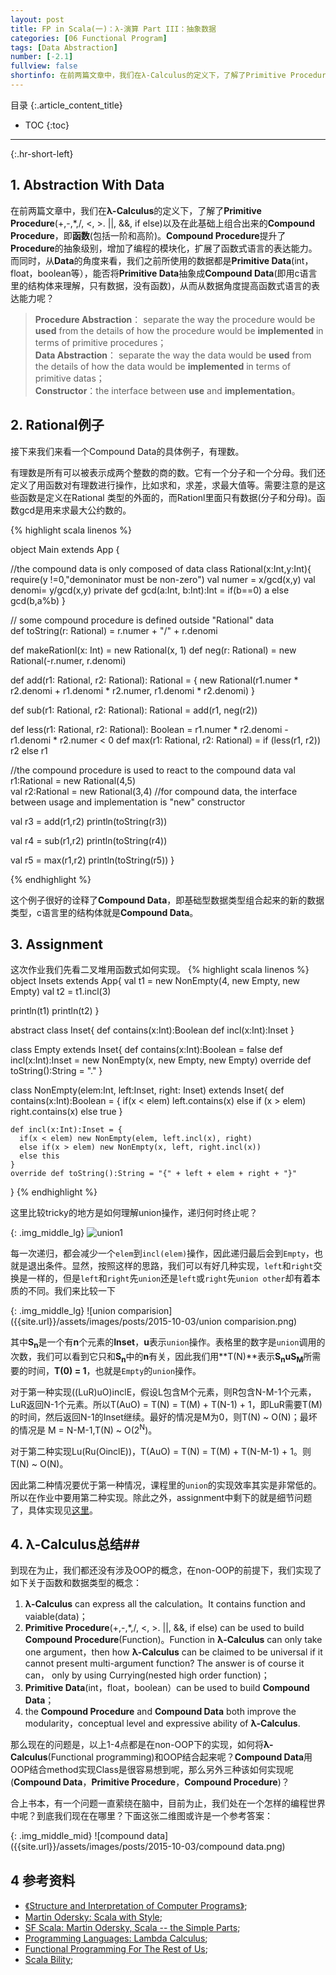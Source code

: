 ```yaml
---
layout: post
title: FP in Scala(一)：λ-演算 Part III：抽象数据 
categories: [06 Functional Program]
tags: [Data Abstraction]
number: [-2.1]
fullview: false
shortinfo: 在前两篇文章中，我们在λ-Calculus的定义下，了解了Primitive Procedure(”+,-,*,/, <, >,||, &&, if else“) 以及在此基础上组合出来的Compound Procedure，即函数(包括一阶和高阶)。Compound Procedure提升了Procedure的抽象级别，增加了编程的模块化，扩展了函数式语言的表达能力。而同时，从Data的角度来看，我们之前所使用的数据都是Primitive Data(int，float，boolean等），能否将Primitive Data抽象成Compound Data(即用c语言里的结构体来理解，只有数据，没有函数)，从而从数据角度提高函数式语言的表达能力呢？
---
```

目录
{:.article_content_title}


* TOC
{:toc}

---
{:.hr-short-left}

## 1. Abstraction With Data ##

在前两篇文章中，我们在**λ-Calculus**的定义下，了解了**Primitive Procedure**(+,-,*,/, <, >. 
||, &&, if else)以及在此基础上组合出来的**Compound Procedure**，即**函数**(包括一阶和高阶)。**Compound Procedure**提升了**Procedure**的抽象级别，增加了编程的模块化，扩展了函数式语言的表达能力。而同时，从**Data**的角度来看，我们之前所使用的数据都是**Primitive Data**(int，float，boolean等），能否将**Primitive Data**抽象成**Compound Data**(即用c语言里的结构体来理解，只有数据，没有函数)，从而从数据角度提高函数式语言的表达能力呢？


>**Procedure Abstraction**： separate the way the procedure would be **used** from the details of how the procedure would be **implemented** in terms of primitive procedures；<br/>
**Data Abstraction**： separate the way the data would be **used** from the details of how the data would be **implemented** in terms of primitive datas；<br/>
**Constructor**：the interface between **use** and **implementation**。

## 2. Rational例子 ##

接下来我们来看一个Compound Data的具体例子，有理数。

有理数是所有可以被表示成两个整数的商的数。它有一个分子和一个分母。我们还定义了用函数对有理数进行操作，比如求和，求差，求最大值等。需要注意的是这些函数是定义在Rational 类型的外面的，而Rationl里面只有数据(分子和分母)。函数gcd是用来求最大公约数的。

{% highlight scala linenos %}

object Main extends App {

  //the compound data is only composed of data
  class Rational(x:Int,y:Int){  
    require(y !=0,"demoninator must be non-zero")
    val numer = x/gcd(x,y)
    val denomi= y/gcd(x,y)
    private def gcd(a:Int, b:Int):Int = if(b==0) a else gcd(b,a%b)
  }
  
  
  // some compound procedure is defined outside "Rational" data  
  def toString(r: Rational) = r.numer + "/" + r.denomi

  def makeRationl(x: Int) = new Rational(x, 1)
  def neg(r: Rational) = new Rational(-r.numer, r.denomi)

  def add(r1: Rational, r2: Rational): Rational = {
    new Rational(r1.numer * r2.denomi + r1.denomi * r2.numer, r1.denomi * r2.denomi)
  }

  def sub(r1: Rational, r2: Rational): Rational = add(r1, neg(r2))

  def less(r1: Rational, r2: Rational): Boolean = r1.numer * r2.denomi - r1.denomi * r2.numer < 0
  def max(r1: Rational, r2: Rational) = if (less(r1, r2)) r2 else r1
  
  
  //the compound procedure is used to react to the compound data
  val r1:Rational = new Rational(4,5)  
  val r2:Rational = new Rational(3,4)
  //for compound data, the interface between usage and implementation is "new" constructor
  
  
  val r3 = add(r1,r2)
  println(toString(r3))
  
  val r4 = sub(r1,r2)
  println(toString(r4))
    
  val r5 = max(r1,r2)
  println(toString(r5))
}

{% endhighlight %}

这个例子很好的诠释了**Compound Data**，即基础型数据类型组合起来的新的数据类型，c语言里的结构体就是**Compound Data**。

## 3. Assignment ##

这次作业我们先看二叉堆用函数式如何实现。
{% highlight scala linenos %}
object Insets extends App{
  val t1 = new NonEmpty(4, new Empty, new Empty)
  val t2 = t1.incl(3)
  
  println(t1)
  println(t2)
}


abstract class Inset{
  def contains(x:Int):Boolean
  def incl(x:Int):Inset
}

class Empty extends Inset{
  def contains(x:Int):Boolean = false
  def incl(x:Int):Inset = new NonEmpty(x, new Empty, new Empty)
  override def toString():String = "." 
}

class NonEmpty(elem:Int, left:Inset, right: Inset) extends Inset{
    def contains(x:Int):Boolean = {
      if(x < elem) left.contains(x)
      else if (x > elem) right.contains(x)
      else true
    }
    
    def incl(x:Int):Inset = {
      if(x < elem) new NonEmpty(elem, left.incl(x), right)
      else if(x > elem) new NonEmpty(x, left, right.incl(x))
      else this
    }
    override def toString():String = "{" + left + elem + right + "}"  
}
{% endhighlight %}

这里比较tricky的地方是如何理解union操作，递归何时终止呢？

{: .img_middle_lg}
![union1]({{site.url}}/assets/images/posts/2015-10-03/union1.png)

每一次递归，都会减少一个`elem`到`incl(elem)`操作，因此递归最后会到`Empty`，也就是退出条件。显然，按照这样的思路，我们可以有好几种实现，`left`和`right`交换是一样的，但是`left`和`right`先`union`还是`left`或`right`先`union other`却有着本质的不同。我们来比较一下

{: .img_middle_lg}
![union comparision]({{site.url}}/assets/images/posts/2015-10-03/union comparision.png)

其中<b>S<sub>n</sub></b>是一个有**n**个元素的**Inset**，**u**表示`union`操作。表格里的数字是`union`调用的次数，我们可以看到它只和<b>S<sub>n</sub></b>中的**n**有关，因此我们用**T(N)**表示<b>S<sub>n</sub></b><b>u</b><b>S<sub>M</sub></b>所需要的时间，**T(0) = 1**，也就是`Empty`的`union`操作。

对于第一种实现((LuR)uO)inclE，假设L包含M个元素，则R包含N-M-1个元素，LuR返回N-1个元素。所以T(AuO) = T(N) = T(M) + T(N-1) + 1，即LuR需要T(M)的时间，然后返回N-1的Inset继续。最好的情况是M为0，则T(N) ~ O(N)；最坏的情况是 M = N-M-1,T(N) ~ O(2<sup>N</sup>)。

对于第二种实现Lu(Ru(OinclE))，T(AuO) = T(N) = T(M) + T(N-M-1) + 1。则T(N) ~ O(N)。

因此第二种情况要优于第一种情况，课程里的`union`的实现效率其实是非常低的。所以在作业中要用第二种实现。除此之外，assignment中剩下的就是细节问题了，具体实现见[这里](https://github.com/shunmian/-2_Functional-Programming-in-Scala)。




## 4. λ-Calculus总结##

到现在为止，我们都还没有涉及OOP的概念，在non-OOP的前提下，我们实现了如下关于函数和数据类型的概念：

1. **λ-Calculus** can express all the calculation。It contains function and vaiable(data)；
2. **Primitive Procedure**(+,-,*,/, <, >. 
||, &&, if else) can be used to build **Compound Procedure**(Function)。Function in **λ-Calculus** can only take one argument，then how **λ-Calculus** can be claimed to be universal if it cannot present multi-argument function? The answer is of course it can， only by using Currying(nested high order function)；
3. **Primitive Data**(int，float，boolean）can be used to build **Compound Data**；
4. the **Compound Procedure** and **Compound Data** both improve the modularity，conceptual level and expressive ability of **λ-Calculus**.


那么现在的问题是，以上1-4点都是在non-OOP下的实现，如何将**λ-Calculus**(Functional programming)和OOP结合起来呢？**Compound Data**用OOP结合method实现Class是很容易想到呢，那么另外三种该如何实现呢(**Compound Data**，**Primitive Procedure**，**Compound Procedure**)？

合上书本，有一个问题一直萦绕在脑中，目前为止，我们处在一个怎样的编程世界中呢？到底我们现在在哪里？下面这张二维图或许是一个参考答案：

{: .img_middle_mid}
![compound data]({{site.url}}/assets/images/posts/2015-10-03/compound data.png)



## 4 参考资料 ##
- [《Structure and Interpretation of Computer Programs》](https://mitpress.mit.edu/sicp/full-text/book/book.html);
- [Martin Odersky: Scala with Style](https://www.youtube.com/watch?v=kkTFx3-duc8);
- [SF Scala: Martin Odersky, Scala -- the Simple Parts](https://www.youtube.com/watch?v=ecekSCX3B4Q);
- [Programming Languages: Lambda Calculus](https://www.youtube.com/watch?v=v1IlyzxP6Sg);
- [Functional Programming For The Rest of Us](http://www.defmacro.org/ramblings/fp.html);
- [Scala Bility](http://www.socouldanyone.com/2014/12/scala-bility.html);



